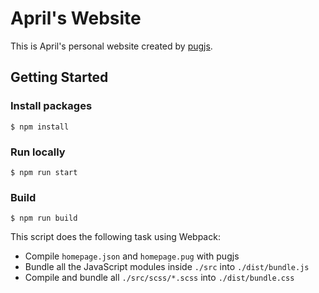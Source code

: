 # April's Website

This is April's personal website created by [pugjs](https://pugjs.org/api/getting-started.html).

## Getting Started

### Install packages
```
$ npm install
```

### Run locally
```
$ npm run start
``` 

### Build
```
$ npm run build
```

This script does the following task using Webpack:
- Compile `homepage.json` and `homepage.pug` with pugjs
- Bundle all the JavaScript modules inside `./src` into `./dist/bundle.js`
- Compile and bundle all `./src/scss/*.scss` into `./dist/bundle.css`